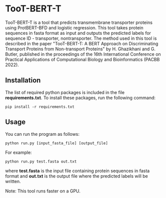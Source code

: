 # TooT-BERT-T

TooT-BERT-T is a tool that predicts transmembrane transporter proteins using ProtBERT-BFD and logistic regression. This tool takes protein sequences in fasta format as input and outputs the predicted labels for sequence ID - transporter, nontransporter. The method used in this tool is described in the paper "TooT-BERT-T: A BERT Approach on Discriminating Transport Proteins from Non-transport Proteins" by H. Ghazikhani and G. Butler, published in the proceedings of the 16th International Conference on Practical Applications of Computational Biology and Bioinformatics (PACBB 2022).

## Installation

The list of required python packages is included in the file **requirements.txt**. To install these packages, run the following command:
```
pip install -r requirements.txt
```
## Usage

You can run the program as follows:
```
python run.py [input_fasta_file] [output_file]
```
For example:
```
python run.py test.fasta out.txt
```
where **test.fasta** is the input file containing protein sequences in fasta format and **out.txt** is the output file where the predicted labels will be written.

Note: This tool runs faster on a GPU.